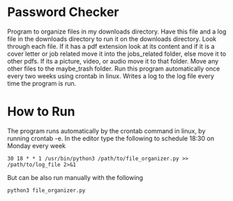 # Password Checker
Program to organize files in my downloads directory. Have this file and a log
file in the downloads directory to run it on the downloads directory. Look through 
each file. If it has a pdf extension look at its content and if it is a cover 
letter or job related move it into the jobs_related folder, else move it to 
other pdfs. If its a picture, video, or audio move it to that folder. Move any 
other files to the maybe_trash folder. Run this program automatically once every
two weeks using crontab in linux. Writes a log to the log file every time the program is run.

# How to Run
The program runs automatically by the crontab command in linux, by running crontab -e.
In the editor type the following to schedule 18:30 on Monday every week
    
    30 18 * * 1 /usr/bin/python3 /path/to/file_organizer.py >> /path/to/log_file 2>&1

But can be also run manually with the following

    python3 file_organizer.py

